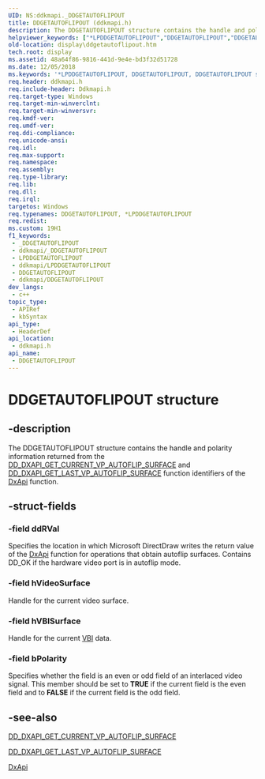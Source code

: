 ```yaml
---
UID: NS:ddkmapi._DDGETAUTOFLIPOUT
title: DDGETAUTOFLIPOUT (ddkmapi.h)
description: The DDGETAUTOFLIPOUT structure contains the handle and polarity information returned from the DD_DXAPI_GET_CURRENT_VP_AUTOFLIP_SURFACE and DD_DXAPI_GET_LAST_VP_AUTOFLIP_SURFACE function identifiers of the DxApi function.
helpviewer_keywords: ["*LPDDGETAUTOFLIPOUT","DDGETAUTOFLIPOUT","DDGETAUTOFLIPOUT structure [Display Devices]","LPDDGETAUTOFLIPOUT","LPDDGETAUTOFLIPOUT structure pointer [Display Devices]","ddkmapi/DDGETAUTOFLIPOUT","ddkmapi/LPDDGETAUTOFLIPOUT","ddstrcts_b11ef13a-2e8d-4676-b270-29b926abee91.xml","display.ddgetautoflipout"]
old-location: display\ddgetautoflipout.htm
tech.root: display
ms.assetid: 48a64f86-9816-441d-9e4e-bd3f32d51728
ms.date: 12/05/2018
ms.keywords: '*LPDDGETAUTOFLIPOUT, DDGETAUTOFLIPOUT, DDGETAUTOFLIPOUT structure [Display Devices], LPDDGETAUTOFLIPOUT, LPDDGETAUTOFLIPOUT structure pointer [Display Devices], ddkmapi/DDGETAUTOFLIPOUT, ddkmapi/LPDDGETAUTOFLIPOUT, ddstrcts_b11ef13a-2e8d-4676-b270-29b926abee91.xml, display.ddgetautoflipout'
req.header: ddkmapi.h
req.include-header: Ddkmapi.h
req.target-type: Windows
req.target-min-winverclnt: 
req.target-min-winversvr: 
req.kmdf-ver: 
req.umdf-ver: 
req.ddi-compliance: 
req.unicode-ansi: 
req.idl: 
req.max-support: 
req.namespace: 
req.assembly: 
req.type-library: 
req.lib: 
req.dll: 
req.irql: 
targetos: Windows
req.typenames: DDGETAUTOFLIPOUT, *LPDDGETAUTOFLIPOUT
req.redist: 
ms.custom: 19H1
f1_keywords:
 - _DDGETAUTOFLIPOUT
 - ddkmapi/_DDGETAUTOFLIPOUT
 - LPDDGETAUTOFLIPOUT
 - ddkmapi/LPDDGETAUTOFLIPOUT
 - DDGETAUTOFLIPOUT
 - ddkmapi/DDGETAUTOFLIPOUT
dev_langs:
 - c++
topic_type:
 - APIRef
 - kbSyntax
api_type:
 - HeaderDef
api_location:
 - ddkmapi.h
api_name:
 - DDGETAUTOFLIPOUT
---
```


# DDGETAUTOFLIPOUT structure


## -description

The DDGETAUTOFLIPOUT structure contains the handle and polarity information returned from the <a href="/previous-versions/windows/hardware/drivers/ff550642(v=vs.85)">DD_DXAPI_GET_CURRENT_VP_AUTOFLIP_SURFACE</a> and <a href="/previous-versions/windows/hardware/drivers/ff550650(v=vs.85)">DD_DXAPI_GET_LAST_VP_AUTOFLIP_SURFACE</a> function identifiers of the <a href="/previous-versions/windows/drivers/display/nf-dxapi-dxapi">DxApi</a> function.

## -struct-fields

### -field ddRVal

Specifies the location in which Microsoft DirectDraw writes the return value of the <a href="/previous-versions/windows/drivers/display/nf-dxapi-dxapi">DxApi</a> function for operations that obtain autoflip surfaces. Contains DD_OK if the hardware video port is in autoflip mode.

### -field hVideoSurface

Handle for the current video surface.

### -field hVBISurface

Handle for the current <a href="/windows-hardware/drivers/">VBI</a> data.

### -field bPolarity

Specifies whether the field is an even or odd field of an interlaced video signal. This member should be set to <b>TRUE</b> if the current field is the even field and to <b>FALSE</b> if the current field is the odd field.

## -see-also

<a href="/previous-versions/windows/hardware/drivers/ff550642(v=vs.85)">DD_DXAPI_GET_CURRENT_VP_AUTOFLIP_SURFACE</a>



<a href="/previous-versions/windows/hardware/drivers/ff550650(v=vs.85)">DD_DXAPI_GET_LAST_VP_AUTOFLIP_SURFACE</a>



<a href="/previous-versions/windows/drivers/display/nf-dxapi-dxapi">DxApi</a>